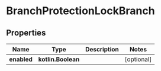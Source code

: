 
# BranchProtectionLockBranch

## Properties
Name | Type | Description | Notes
------------ | ------------- | ------------- | -------------
**enabled** | **kotlin.Boolean** |  |  [optional]



